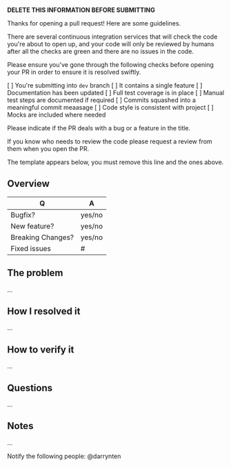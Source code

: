 **DELETE THIS INFORMATION BEFORE SUBMITTING**

Thanks for opening a pull request! Here are some guidelines.

There are several continuous integration services that will check the
code you're about to open up, and your code will only be reviewed by
humans after all the checks are green and there are no issues in the code.

Please ensure you've gone through the following checks before opening your
PR in order to ensure it is resolved swiftly.

[ ] You're submitting into `dev` branch
[ ] It contains a single feature
[ ] Documentation has been updated
[ ] Full test coverage is in place
[ ] Manual test steps are documented if required
[ ] Commits squashed into a meaningful commit meaasage
[ ] Code style is consistent with project
[ ] Mocks are included where needed

Please indicate if the PR deals with a bug or a feature in the title.

If you know who needs to review the code please request a review from them
when you open the PR.

The template appears below, you must remove this line and the ones above.

## Overview

| Q                 | A
| ----------------- | ---
| Bugfix?           | yes/no
| New feature?      | yes/no
| Breaking Changes? | yes/no
| Fixed issues      | #

## The problem

...

## How I resolved it

...

## How to verify it

...

## Questions

...

## Notes

...

Notify the following people: @darrynten 
